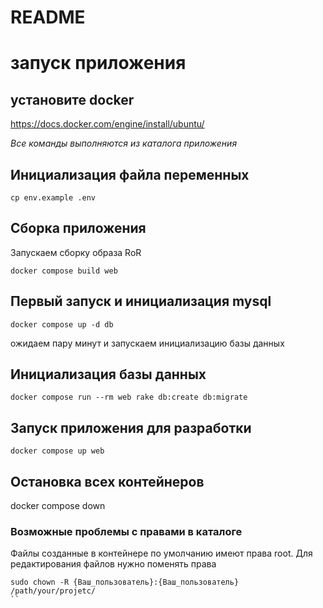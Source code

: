 # README


# запуск приложения

## установите docker

https://docs.docker.com/engine/install/ubuntu/



*Все команды выполняются из каталога приложения*


## Инициализация файла переменных

```
cp env.example .env
```

## Сборка приложения


Запускаем сборку образа RoR

```
docker compose build web
```


## Первый запуск и инициализация mysql

```
docker compose up -d db

```
ожидаем пару минут и запускаем инициализацию базы данных

## Инициализация базы данных
```
docker compose run --rm web rake db:create db:migrate
```


## Запуск приложения для разработки

```
docker compose up web
```

## Остановка всех контейнеров

docker compose down


### Возможные проблемы с правами в каталоге

Файлы созданные в контейнере по умолчанию имеют права root. Для редактирования файлов нужно поменять права

```
sudo chown -R {Ваш_пользователь}:{Ваш_пользователь} /path/your/projetc/
``
